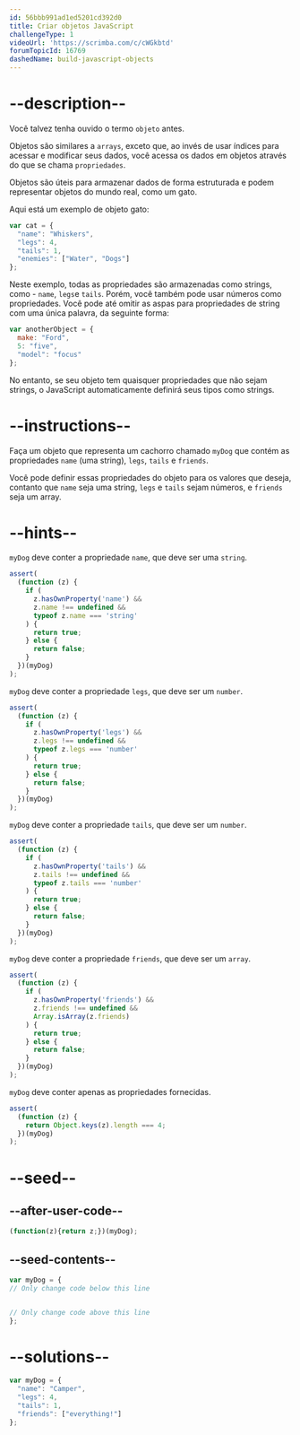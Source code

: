 ```yaml
---
id: 56bbb991ad1ed5201cd392d0
title: Criar objetos JavaScript
challengeType: 1
videoUrl: 'https://scrimba.com/c/cWGkbtd'
forumTopicId: 16769
dashedName: build-javascript-objects
---
```


# --description--

Você talvez tenha ouvido o termo `objeto` antes.

Objetos são similares a `arrays`, exceto que, ao invés de usar índices para acessar e modificar seus dados, você acessa os dados em objetos através do que se chama `propriedades`.

Objetos são úteis para armazenar dados de forma estruturada e podem representar objetos do mundo real, como um gato.

Aqui está um exemplo de objeto gato:

```js
var cat = {
  "name": "Whiskers",
  "legs": 4,
  "tails": 1,
  "enemies": ["Water", "Dogs"]
};
```

Neste exemplo, todas as propriedades são armazenadas como strings, como - `name`, `legs`e `tails`. Porém, você também pode usar números como propriedades. Você pode até omitir as aspas para propriedades de string com uma única palavra, da seguinte forma:

```js
var anotherObject = {
  make: "Ford",
  5: "five",
  "model": "focus"
};
```

No entanto, se seu objeto tem quaisquer propriedades que não sejam strings, o JavaScript automaticamente definirá seus tipos como strings.

# --instructions--

Faça um objeto que representa um cachorro chamado `myDog` que contém as propriedades `name` (uma string), `legs`, `tails` e `friends`.

Você pode definir essas propriedades do objeto para os valores que deseja, contanto que `name` seja uma string, `legs` e `tails` sejam números, e `friends` seja um array.

# --hints--

`myDog` deve conter a propriedade `name`, que deve ser uma `string`.

```js
assert(
  (function (z) {
    if (
      z.hasOwnProperty('name') &&
      z.name !== undefined &&
      typeof z.name === 'string'
    ) {
      return true;
    } else {
      return false;
    }
  })(myDog)
);
```

`myDog` deve conter a propriedade `legs`, que deve ser um `number`.

```js
assert(
  (function (z) {
    if (
      z.hasOwnProperty('legs') &&
      z.legs !== undefined &&
      typeof z.legs === 'number'
    ) {
      return true;
    } else {
      return false;
    }
  })(myDog)
);
```

`myDog` deve conter a propriedade `tails`, que deve ser um `number`.

```js
assert(
  (function (z) {
    if (
      z.hasOwnProperty('tails') &&
      z.tails !== undefined &&
      typeof z.tails === 'number'
    ) {
      return true;
    } else {
      return false;
    }
  })(myDog)
);
```

`myDog` deve conter a propriedade `friends`, que deve ser um `array`.

```js
assert(
  (function (z) {
    if (
      z.hasOwnProperty('friends') &&
      z.friends !== undefined &&
      Array.isArray(z.friends)
    ) {
      return true;
    } else {
      return false;
    }
  })(myDog)
);
```

`myDog` deve conter apenas as propriedades fornecidas.

```js
assert(
  (function (z) {
    return Object.keys(z).length === 4;
  })(myDog)
);
```

# --seed--

## --after-user-code--

```js
(function(z){return z;})(myDog);
```

## --seed-contents--

```js
var myDog = {
// Only change code below this line


// Only change code above this line
};
```

# --solutions--

```js
var myDog = {
  "name": "Camper",
  "legs": 4,
  "tails": 1,
  "friends": ["everything!"]
};
```
